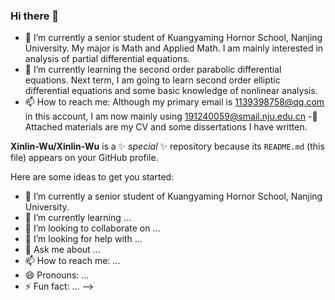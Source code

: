 ### Hi there 👋
- 🔭 I’m currently a senior student of Kuangyaming Hornor School, Nanjing University. My major is Math and Applied Math. I am mainly interested in analysis
of partial differential equations. 
- 🌱 I’m currently learning the second order parabolic differential equations. Next term, I am going to learn second order elliptic differential equations and some 
basic knowledge of nonlinear analysis.
- 📫 How to reach me: Although my primary email is 1139398758@qq.com in this account, I am now mainly using 191240059@smail.nju.edu.cn
-🔭 Attached materials are my CV and some dissertations I have written.

**Xinlin-Wu/Xinlin-Wu** is a ✨ _special_ ✨ repository because its `README.md` (this file) appears on your GitHub profile.

Here are some ideas to get you started:

- 🔭 I’m currently a senior student of Kuangyaming Hornor School, Nanjing University.
- 🌱 I’m currently learning ...
- 👯 I’m looking to collaborate on ...
- 🤔 I’m looking for help with ...
- 💬 Ask me about ...
- 📫 How to reach me: ...
- 😄 Pronouns: ...
- ⚡ Fun fact: ...
-->
